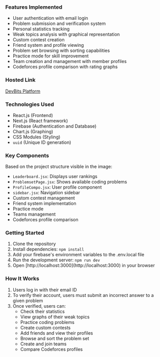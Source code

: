 ### Features Implemented

-   User authentication with email login
-   Problem submission and verification system
-   Personal statistics tracking
-   Weak topics analysis with graphical representation
-   Custom contest creation
-   Friend system and profile viewing
-   Problem set browsing with sorting capabilities
-   Practice mode for skill improvement
-   Team creation and management with member profiles
-   Codeforces profile comparison with rating graphs

### Hosted Link

[DevBits Platform](https://devbits-iota.vercel.app/)

### Technologies Used

-   React.js (Frontend)
-   Next.js (React framework)
-   Firebase (Authentication and Database)
-   Chart.js (Graphing)
-   CSS Modules (Styling)
-   `uuid` (Unique ID generation)

### Key Components

Based on the project structure visible in the image:

-   `Leaderboard.jsx`: Displays user rankings
-   `ProblemsetPage.jsx`: Shows available coding problems
-   `ProfileCompo.jsx`: User profile component
-   `sidebar.jsx`: Navigation sidebar
-   Custom contest management
-   Friend system implementation
-   Practice mode
-   Teams management
-   Codeforces profile comparison

### Getting Started

1.  Clone the repository
2.  Install dependencies: `npm install`
3.  Add your firebase's environment variables to the .env.local file
4.  Run the development server: `npm run dev`
5.  Open \[http://localhost:3000](http://localhost:3000) in your browser

### How It Works

1.  Users log in with their email ID
2.  To verify their account, users must submit an incorrect answer to a given problem
3.  Once verified, users can:
    *   Check their statistics
    *   View graphs of their weak topics
    *   Practice coding problems
    *   Create custom contests
    *   Add friends and view their profiles
    *   Browse and sort the problem set
    *   Create and join teams
    *   Compare Codeforces profiles
